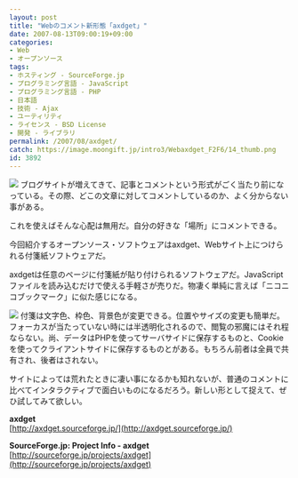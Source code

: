 ```yaml
---
layout: post
title: "Webのコメント新形態「axdget」"
date: 2007-08-13T09:00:19+09:00
categories:
- Web
- オープンソース
tags: 
- ホスティング - SourceForge.jp
- プログラミング言語 - JavaScript
- プログラミング言語 - PHP
- 日本語
- 技術 - Ajax
- ユーティリティ
- ライセンス - BSD License
- 開発 - ライブラリ
permalink: /2007/08/axdget/
catch: https://image.moongift.jp/intro3/Webaxdget_F2F6/14_thumb.png
id: 3892
---
```

[![](https://image.moongift.jp/intro3/Webaxdget_F2F6/15_thumb.png)](https://image.moongift.jp/intro3/Webaxdget_F2F6/152.png) ブログサイトが増えてきて、記事とコメントという形式がごく当たり前になっている。その際、どこの文章に対してコメントしているのか、よく分からない事がある。   
  
これを使えばそんな心配は無用だ。自分の好きな「場所」にコメントできる。   
  
今回紹介するオープンソース・ソフトウェアはaxdget、Webサイト上につけられる付箋紙ソフトウェアだ。   
  
<!--more-->  
  
axdgetは任意のページに付箋紙が貼り付けられるソフトウェアだ。JavaScriptファイルを読み込むだけで使える手軽さが売りだ。物凄く単純に言えば「ニコニコブックマーク」に似た感じになる。   
  
[![](https://image.moongift.jp/intro3/Webaxdget_F2F6/14_thumb.png)](https://image.moongift.jp/intro3/Webaxdget_F2F6/142.png) 付箋は文字色、枠色、背景色が変更できる。位置やサイズの変更も簡単だ。フォーカスが当たっていない時には半透明化されるので、閲覧の邪魔にはそれ程ならない。尚、データはPHPを使ってサーバサイドに保存するものと、Cookieを使ってクライアントサイドに保存するものとがある。もちろん前者は全員で共有され、後者はされない。   
  
サイトによっては荒れたときに凄い事になるかも知れないが、普通のコメントに比べてインタラクティブで面白いものになるだろう。新しい形として捉えて、ぜひ試してみて欲しい。   
  
**axdget**  
[http://axdget.sourceforge.jp/](http://axdget.sourceforge.jp/)  
  
**SourceForge.jp: Project Info - axdget**  
[http://sourceforge.jp/projects/axdget](http://sourceforge.jp/projects/axdget)